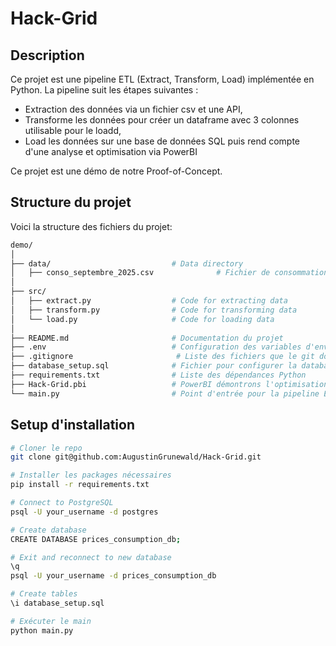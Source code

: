 # Hack-Grid

## Description
Ce projet est une pipeline ETL (Extract, Transform, Load) implémentée en Python. La pipeline suit les étapes suivantes :

- Extraction des données via un fichier csv et une API,
- Transforme les données pour créer un dataframe avec 3 colonnes utilisable pour le loadd,
- Load les données sur une base de données SQL puis rend compte d'une analyse et optimisation via PowerBI

Ce projet est une démo de notre Proof-of-Concept.

## Structure du projet
Voici la structure des fichiers du projet:
```bash
demo/
│
├── data/                           # Data directory
│   ├── conso_septembre_2025.csv              # Fichier de consommation d'un proche du groupe à partir duquel on génère la consommation utilisateur
│   
├── src/
│   ├── extract.py                  # Code for extracting data
│   ├── transform.py                # Code for transforming data
│   └── load.py                     # Code for loading data
│
├── README.md                       # Documentation du projet
├── .env                            # Configuration des variables d'environnement pour la base SQL
├── .gitignore                       # Liste des fichiers que le git doit ignorer
├── database_setup.sql              # Fichier pour configurer la database SQL
├── requirements.txt                # Liste des dépendances Python
├── Hack-Grid.pbi                   # PowerBI démontrons l'optimisation
└── main.py                         # Point d'entrée pour la pipeline ETL
```
## Setup d'installation
   ```bash
   # Cloner le repo
   git clone git@github.com:AugustinGrunewald/Hack-Grid.git

   # Installer les packages nécessaires
   pip install -r requirements.txt
   
   # Connect to PostgreSQL
   psql -U your_username -d postgres
   
   # Create database
   CREATE DATABASE prices_consumption_db;
   
   # Exit and reconnect to new database
   \q
   psql -U your_username -d prices_consumption_db
   
   # Create tables
   \i database_setup.sql

   # Exécuter le main
   python main.py
   ```
